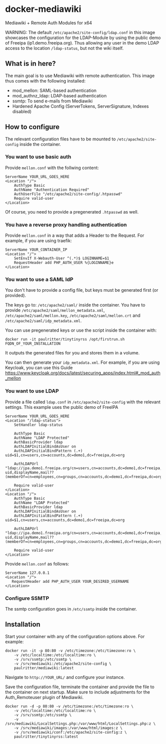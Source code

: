 # docker-mediawiki
Mediawiki + Remote Auth Modules for x64

WARNING: The default `/etc/apache2/site-config/ldap.conf` in this image showcases the configuration for the LDAP-Module by using the public demo of Freeipa (ip1.demo.freeipa.org). Thus allowing any user in the demo LDAP access to the location `/ldap-status`, but not the wiki itself.

## What is in here?
The main goal is to use Mediawiki with remote authentication. This image thus comes with the following installed:
- mod_mellon: SAML-based authentication
- mod_authnz_ldap: LDAP-based authentication
- ssmtp: To send e-mails from Mediawiki
- Hardened Apache Config (ServerTokens, ServerSignature, Indexes disabled)

## How to configure
The relevant configuration files have to be mounted to `/etc/apache2/site-config` inside the container.
### You want to use basic auth
Provide `mellon.conf` with the follwing content:

    ServerName YOUR_URL_GOES_HERE
    <Location "/">
        AuthType Basic
        AuthName "Authentication Required"
        AuthUserFile "/etc/apache2/site-config/.htpasswd"
        Require valid-user
    </Location>

Of course, you need to provide a pregenerated `.htpasswd` as well.

### You have a reverse proxy handling authentication
Provide `mellon.conf` in a way that adds a Header to the Request. For example, if you are using traefik:

    ServerName YOUR_CONTAINER_IP
    <Location "/">
        SetEnvIf X-Webauth-User ^(.*)$ LOGINNAME=$1
        RequestHeader add PHP_AUTH_USER %{LOGINNAME}e
    </Location>

### You want to use a SAML IdP
You don't have to provide a config file, but keys must be generated first (or provided).

The keys go to: `/etc/apache2/saml/` inside the container. You have to provide `/etc/apache2/saml/mellon_metadata.xml`, `/etc/apache2/saml/mellon.key`, `/etc/apache2/saml/mellon.crt` and `/etc/apache2/saml/idp_metadata.xml`.

You can use pregenerated keys or use the script inside the container with:

    docker run -it paulritter/tinytinyrss /opt/firstrun.sh FQDN_OF_YOUR_INSTALLATION

It outputs the generated files for you and stores them in a volume.

You can then generate your `idp_metadata.xml`. For example, if you are using Keycloak, you can use this Guide https://www.keycloak.org/docs/latest/securing_apps/index.html#_mod_auth_mellon
### You want to use LDAP
Provide a file called `ldap.conf` in `/etc/apache2/site-config` with the relevant settings. This example uses the public demo of FreeIPA

    ServerName YOUR_URL_GOES_HERE
    <Location "/ldap-status">
        SetHandler ldap-status

        AuthType Basic
        AuthName "LDAP Protected"
        AuthBasicProvider ldap
        AuthLDAPInitialBindAsUser on
        AuthLDAPInitialBindPattern (.+) uid=$1,cn=users,cn=accounts,dc=demo1,dc=freeipa,dc=org
        
        AuthLDAPUrl "ldap://ipa.demo1.freeipa.org/cn=users,cn=accounts,dc=demo1,dc=freeipa,dc=org?uid,displayName,mail??(memberOf=cn=employees,cn=groups,cn=accounts,dc=demo1,dc=freeipa,dc=org)"

        Require valid-user
    </Location>
    <Location "/">
        AuthType Basic
        AuthName "LDAP Protected"
        AuthBasicProvider ldap
        AuthLDAPInitialBindAsUser on
        AuthLDAPInitialBindPattern (.+) uid=$1,cn=users,cn=accounts,dc=demo1,dc=freeipa,dc=org
        
        AuthLDAPUrl "ldap://ipa.demo1.freeipa.org/cn=users,cn=accounts,dc=demo1,dc=freeipa,dc=org?uid,displayName,mail??(memberOf=cn=employees,cn=groups,cn=accounts,dc=demo1,dc=freeipa,dc=org)"

        Require valid-user
    </Location>

Provide `mellon.conf` as follows:

    ServerName 127.0.0.1
    <Location "/">
       RequestHeader add PHP_AUTH_USER YOUR_DESIRED_USERNAME
    </Location>

### Configure SSMTP
The ssmtp configuration goes in `/etc/ssmtp` inside the container.

## Installation
Start your container with any of the configuration options above. For example:

    docker run -it -p 80:80 -v /etc/timezone:/etc/timezone:ro \
        -v /etc/localtime:/etc/localtime:ro \
        -v /srv/ssmtp:/etc/ssmtp \
        -v /srv/mediawiki:/etc/apache2/site-config \
        paulritter/mediawiki:latest

Navigate to `http://YOUR_URL/` and configure your instance.

Save the configuration file, terminate the container and provide the file to the container on next startup. Make sure to include adjustments for the Auth_Remoteuser plugin of Mediawiki.

    docker run -d -p 80:80 -v /etc/timezone:/etc/timezone:ro \
        -v /etc/localtime:/etc/localtime:ro \
        -v /srv/ssmtp:/etc/ssmtp \
        -v /srv/mediawiki/LocalSettings.php:/var/www/html/LocalSettings.php:z \
        -v /srv/mediawiki/images:/var/www/html/images:z \
        -v /srv/mediawiki/conf:/etc/apache2/site-config:z \
        paulritter/tinytinyrss:latest
       
